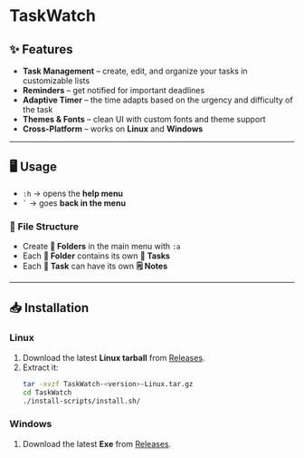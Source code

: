 # TaskWatch 

## ✨ Features

- **Task Management** – create, edit, and organize your tasks in customizable lists  
- **Reminders** – get notified for important deadlines  
- **Adaptive Timer** – the time adapts based on the urgency and difficulty of the task  
- **Themes & Fonts** – clean UI with custom fonts and theme support  
- **Cross-Platform** – works on **Linux** and **Windows**

---

## 🖥️ Usage

- ```:h``` → opens the **help menu**  
- ``` ` ``` → goes **back in the menu**  

### 📂 File Structure
- Create **📁 Folders** in the main menu with ```:a```  
- Each **📁 Folder** contains its own **📓 Tasks**  
- Each **📓 Task** can have its own **🗒️ Notes**

---

## 📥 Installation

### Linux
1. Download the latest **Linux tarball** from [Releases](https://github.com/Vlad-Aureliu-Moraru/TaskWatch/releases).  
2. Extract it:  
   ```bash
   tar -xvzf TaskWatch-<version>-Linux.tar.gz
   cd TaskWatch
   ./install-scripts/install.sh/

### Windows 
1. Download the latest **Exe** from [Releases](https://github.com/Vlad-Aureliu-Moraru/TaskWatch/releases).  


